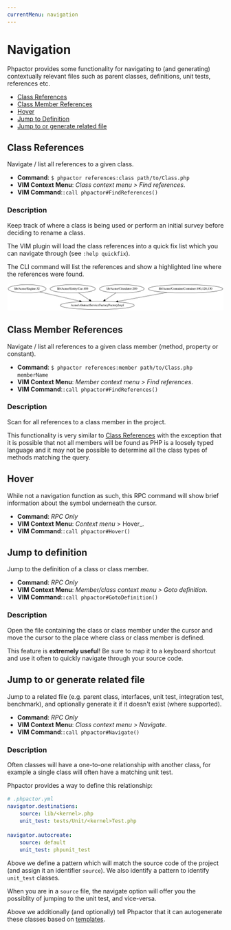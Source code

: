 ```yaml
---
currentMenu: navigation
---
```

Navigation
==========

Phpactor provides some functionality for navigating to (and generating)
contextually relevant files such as parent classes, definitions, unit tests,
references etc.

- [Class References](#class-references)
- [Class Member References](#class-member-references)
- [Hover](#hover)
- [Jump to Definition](#jump-to-definition)
- [Jump to or generate related file](#jump-to-or-generate-related-file)

Class References
----------------

Navigate / list all references to a given class.

- **Command**: `$ phpactor references:class path/to/Class.php`
- **VIM Context Menu**: _Class context menu > Find references_.
- **VIM Command**:`:call phpactor#FindReferences()`

### Description

Keep track of where a class is being used or perform an initial survey before
deciding to rename a class.

The VIM plugin will load the class references into a quick fix list which you can navigate through (see `:help quickfix`).

The CLI command will list the references and show a highlighted line where the references were found.

![Class references](images/class-referenes.png)

Class Member References
-------------------------

Navigate / list all references to a given class member (method, property or constant).

- **Command**: `$ phpactor references:member path/to/Class.php memberName`
- **VIM Context Menu**: _Member context menu > Find references_.
- **VIM Command**:`:call phpactor#FindReferences()`

### Description

Scan for all references to a class member in the project.

This functionality is very similar to [Class References](#class-references)
with the exception that it is possible that not all members will be found as
PHP is a loosely typed language and it may not be possible to determine all the
class types of methods matching the query.

Hover
-----

While not a navigation function as such, this RPC command will show
brief information about the symbol underneath the cursor.

- **Command**: _RPC Only_
- **VIM Context Menu**: _Context menu_ > Hover_.
- **VIM Command**:`:call phpactor#Hover()`

Jump to definition
------------------

Jump to the definition of a class or class member.

- **Command**: _RPC Only_
- **VIM Context Menu**: _Member/class context menu > Goto definition_.
- **VIM Command**:`:call phpactor#GotoDefinition()`

### Description

Open the file containing the class or class member under the cursor and move the cursor to the place where class or class member is defined.

This feature is **extremely useful**! Be sure to map it to a keyboard shortcut and use it often to quickly navigate through your source code.

Jump to or generate related file
--------------------------------

Jump to a related file (e.g. parent class, interfaces, unit test, integration
test, benchmark), and optionally generate it if it doesn't exist (where
supported).

- **Command**: _RPC Only_
- **VIM Context Menu**: _Class context menu > Navigate_.
- **VIM Command**:`:call phpactor#Navigate()`

### Description

Often classes will have a one-to-one relationship with another class, for example a single class will often have a matching unit test.

Phpactor provides a way to define this relationship:

```yaml
# .phpactor.yml
navigator.destinations:
    source: lib/<kernel>.php
    unit_test: tests/Unit/<kernel>Test.php

navigator.autocreate:
    source: default
    unit_test: phpunit_test
```

Above we define a pattern which will match the source code of the project (and assign it an identifier `source`). We also identify a pattern to identify `unit_test` classes.

When you are in a `source` file, the navigate option will offer you the possiblity of jumping to the unit test, and vice-versa.

Above we additionally (and optionally) tell Phpactor that it can autogenerate
these classes based on [templates](templates.md).
